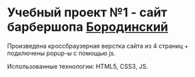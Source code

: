 Учебный проект №1 - сайт барбершопа [Бородинский](https://proququ.github.io/Borodinskiy])
=====================
Произведена кроссбраузерная верстка сайта из 4 страниц + подключены popup-ы с помощью js.

Использованные технологии: HTML5, CSS3, JS.
